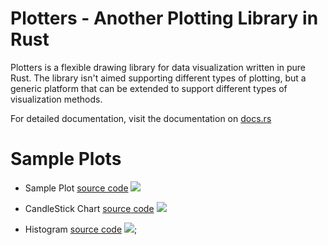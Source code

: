 # Plotters - Another Plotting Library in Rust

Plotters is a flexible drawing library for data visualization written in pure Rust. 
The library isn't aimed supporting different types of plotting, but a generic platform that can be extended to support
different types of visualization methods.

For detailed documentation, visit the documentation on [docs.rs](https://docs.rs/plotters/)

# Sample Plots

- Sample Plot [source code](https://github.com/38/plotters/blob/master/examples/chart.rs)
![](https://raw.githubusercontent.com/38/plotters/master/examples/outputs/sample.png)

- CandleStick Chart [source code](https://github.com/38/plotters/blob/master/examples/stock.rs)
![](https://raw.githubusercontent.com/38/plotters/master/examples/outputs/stock.png)

- Histogram [source code](https://github.com/38/plotters/blob/master/examples/histogram.rs)
![](https://raw.githubusercontent.com/38/plotters/master/examples/outputs/histogram.png");
